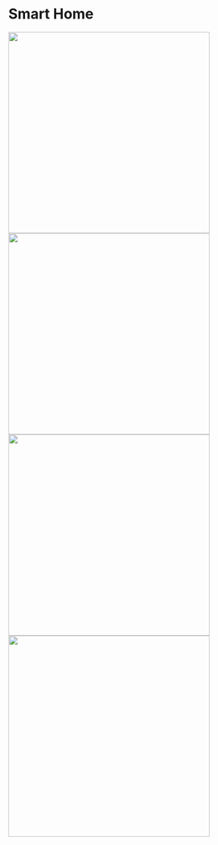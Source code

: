 # Smart Home

<p float="left">
  <img src="[Smart Home](./screenshots/1.jpg)" width="400" />
  <img src="[Smart Home](./screenshots/2.jpg)" width="400" />
  <img src="[Smart Home](./screenshots/3.jpg)" width="400" />
  <img src="[Smart Home](./screenshots/4.jpg)" width="400" />
</p>
